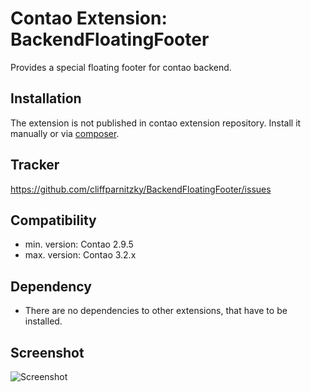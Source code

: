 Contao Extension: BackendFloatingFooter
=======================================

Provides a special floating footer for contao backend.


Installation
------------

The extension is not published in contao extension repository.
Install it manually or via [composer](https://packagist.org/packages/cliffparnitzky/backend-floating-footer).


Tracker
-------

https://github.com/cliffparnitzky/BackendFloatingFooter/issues


Compatibility
-------------

- min. version: Contao 2.9.5
- max. version: Contao 3.2.x


Dependency
----------

- There are no dependencies to other extensions, that have to be installed.


Screenshot
----------

![Screenshot](https://raw.github.com/cliffparnitzky/BackendFloatingFooter/master/screenshot.jpg)